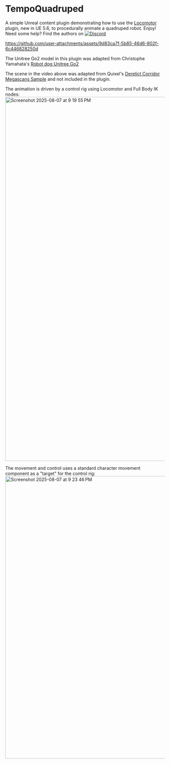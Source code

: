# TempoQuadruped

A simple Unreal content plugin demonstrating how to use the [Locomotor](https://dev.epicgames.com/community/learning/tutorials/EkxO/unreal-engine-procedural-animation-with-a-locomotor) plugin, new in UE 5.6, to procedurally animate a quadruped robot. Enjoy! Need some help? Find the authors on [![Discord](https://img.shields.io/badge/Discord-Join%20Server-5865F2?logo=discord&logoColor=white)](https://discord.gg/bKa2hnGYnw)

https://github.com/user-attachments/assets/9d83ca7f-5b85-46d6-802f-6c446828250d

The Unitree Go2 model in this plugin was adapted from Christophe Yamahata's [Robot dog Unitree Go2](https://www.fab.com/listings/ec13616a-bc74-40b8-81df-a8e6c62d3e6f)

The scene in the video above was adapted from Quixel's [Derelict Corridor Megascans Sample](https://www.fab.com/listings/d825ff9c-77da-45a4-9619-c989e6dfdda6) and not included in the plugin.

The animation is driven by a control rig using Locomotor and Full Body IK nodes:
<img width="1065" height="1152" alt="Screenshot 2025-08-07 at 9 19 55 PM" src="https://github.com/user-attachments/assets/2f2f20c6-8a75-4653-ac12-1a4b3cacd691" />

The movement and control uses a standard character movement component as a "target" for the control rig:
<img width="1542" height="894" alt="Screenshot 2025-08-07 at 9 23 46 PM" src="https://github.com/user-attachments/assets/f38b34ab-de40-4193-b3df-71255c8fe7ed" />
